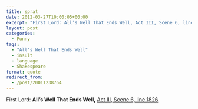 ```yaml
---
title: sprat
date: 2012-03-27T10:00:05+00:00
excerpt: "First Lord: All’s Well That Ends Well, Act III, Scene 6, line 1826"
layout: post
categories:
  - Funny
tags:
  - "All's Well That Ends Well"
  - insult
  - language
  - Shakespeare
format: quote
redirect_from:
  - /post/20011238764
---
```

First Lord: **All’s Well That Ends Well,** [Act III, Scene 6, line 1826](http://www.opensourceshakespeare.org/views/plays/play_view.php?WorkID=allswell&Act=3&Scene=6&Scope=scene&LineHighlight=1826#1826)